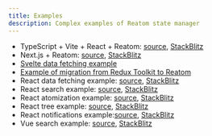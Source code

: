 ```yaml
---
title: Examples
description: Complex examples of Reatom state manager
---
```


- TypeScript + Vite + React + Reatom: [source](https://github.com/artalar/reatom-react-ts), [StackBlitz](https://stackblitz.com/~/github.com/artalar/reatom-react-ts)
- Next.js + Reatom: [source](https://github.com/artalar/reatom-nextjs), [StackBlitz](https://stackblitz.com/~/github.com/artalar/reatom-nextjs)
- [Svelte data fetching example](https://svelte.dev/repl/0613e23e6aa74246afad6d726d6c5a33?version=3.55.0)
- [Example of migration from Redux Toolkit to Reatom](https://github.com/artalar/RTK-entities-basic-example/pull/1)
- React data fetching example: [source](https://github.com/artalar/reatom/tree/v3/examples/react-data-fetching), [StackBlitz](https://stackblitz.com/github/artalar/reatom/tree/v3/examples/react-data-fetching)
- React search example: [source](https://github.com/artalar/reatom/tree/v3/examples/react-search), [StackBlitz](https://stackblitz.com/github/artalar/reatom/tree/v3/examples/react-search)
- React atomization example: [source](https://github.com/artalar/reatom/tree/v3/examples/react-atomization), [StackBlitz](https://stackblitz.com/github/artalar/reatom/tree/v3/examples/react-atomization)
- React tree example: [source](https://github.com/artalar/reatom/tree/v3/examples/react-tree), [StackBlitz](https://stackblitz.com/github/artalar/reatom/tree/v3/examples/react-tree)
- React notifications example:[source](https://github.com/artalar/reatom/tree/v3/examples/react-notifications), [StackBlitz](https://stackblitz.com/github/artalar/reatom/tree/v3/examples/react-notifications)
- Vue search example: [source](https://github.com/artalar/reatom/tree/v3/examples/vue-search), [StackBlitz](https://stackblitz.com/github/artalar/reatom/tree/v3/examples/vue-search)

